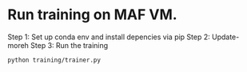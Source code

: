 # Run training on MAF VM.
Step 1: Set up conda env and install depencies via pip
Step 2: Update-moreh
Step 3: Run the training
```bash
python training/trainer.py
```
